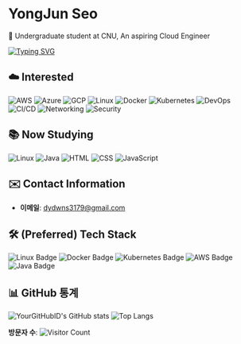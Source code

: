 # YongJun Seo
🚀 Undergraduate student at CNU, An aspiring Cloud Engineer

[![Typing SVG](https://readme-typing-svg.herokuapp.com?size=24&duration=4000&color=35F7F7&lines=제+GitHub에+오신+것을+환영합니다%21;클라우드+기술을+배우고+있어요%21)](https://git.io/typing-svg)

## ☁️ Interested
![AWS](https://img.shields.io/badge/AWS-%23FF9900.svg?logo=amazon-aws&logoColor=white)
![Azure](https://img.shields.io/badge/Azure-0078D4?logo=microsoft-azure&logoColor=white)
![GCP](https://img.shields.io/badge/GCP-4285F4?logo=google-cloud&logoColor=white)
![Linux](https://img.shields.io/badge/Linux-FCC624?logo=linux&logoColor=black)
![Docker](https://img.shields.io/badge/Docker-2496ED?logo=docker&logoColor=white)
![Kubernetes](https://img.shields.io/badge/Kubernetes-326CE5?logo=kubernetes&logoColor=white)
![DevOps](https://img.shields.io/badge/DevOps-blue?logo=devops&logoColor=white)
![CI/CD](https://img.shields.io/badge/CI%2FCD-lightgrey?logo=github-actions&logoColor=white)
![Networking](https://img.shields.io/badge/Networking-0052CC?logo=cisco&logoColor=white)
![Security](https://img.shields.io/badge/Security-red?logo=security&logoColor=white)

## 📚 Now Studying
![Linux](https://img.shields.io/badge/Linux-FCC624?logo=linux&logoColor=black)
![Java](https://img.shields.io/badge/Java-ED8B00?logo=openjdk&logoColor=white)
![HTML](https://img.shields.io/badge/HTML5-E34F26?logo=html5&logoColor=white)
![CSS](https://img.shields.io/badge/CSS3-1572B6?logo=css3&logoColor=white)
![JavaScript](https://img.shields.io/badge/JavaScript-F7DF1E?logo=javascript&logoColor=black)

## ✉️ Contact Information
- **이메일**: [dydwns3179@gmail.com](mailto:dydwns3179@gmail.com)

## 🛠 (Preferred) Tech Stack
![Linux Badge](https://img.shields.io/badge/Linux-FCC624?logo=linux&logoColor=black)
![Docker Badge](https://img.shields.io/badge/Docker-2496ED?logo=docker&logoColor=white)
![Kubernetes Badge](https://img.shields.io/badge/Kubernetes-326CE5?logo=kubernetes&logoColor=white)
![AWS Badge](https://img.shields.io/badge/AWS-%23FF9900.svg?logo=amazon-web-services&logoColor=white)
![Java Badge](https://img.shields.io/badge/Java-%23ED8B00.svg?logo=openjdk&logoColor=white)

## 📊 GitHub 통계
![YourGitHubID's GitHub stats](https://github-readme-stats.vercel.app/api?username=YourGitHubID&show_icons=true&theme=default) 
![Top Langs](https://github-readme-stats.vercel.app/api/top-langs/?username=YourGitHubID&layout=compact&theme=default)

**방문자 수**: ![Visitor Count](https://komarev.com/ghpvc/?username=YourGitHubID&color=brightgreen)
